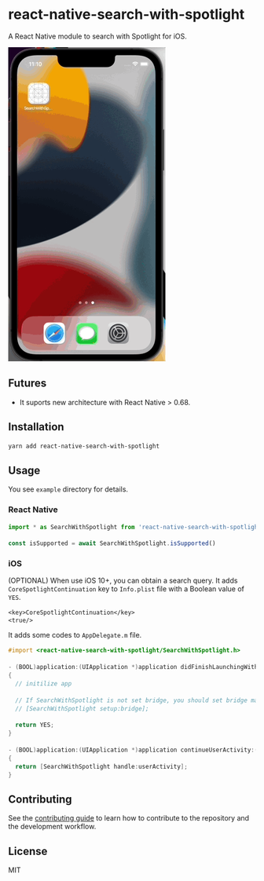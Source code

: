 # react-native-search-with-spotlight

A React Native module to search with Spotlight for iOS.

![react-native-search-with-spotlight](readme/sample.gif) 

## Futures

- It suports new architecture with React Native > 0.68.


## Installation

<!--
```sh
yarn add https://github.com/mitsuharu/react-native-search-with-spotlight.git
```
-->

```sh
yarn add react-native-search-with-spotlight
```

## Usage

You see `example` directory for details.

### React Native


```typescript
import * as SearchWithSpotlight from 'react-native-search-with-spotlight'

const isSupported = await SearchWithSpotlight.isSupported()
```

### iOS

(OPTIONAL) When use iOS 10+, you can obtain a search query. It adds `CoreSpotlightContinuation` key to `Info.plist` file with a Boolean value of `YES`.

```
<key>CoreSpotlightContinuation</key>
<true/>
```


It adds some codes to `AppDelegate.m` file.

```Objective-C
#import <react-native-search-with-spotlight/SearchWithSpotlight.h>

- (BOOL)application:(UIApplication *)application didFinishLaunchingWithOptions:(NSDictionary *)launchOptions
{
  // initilize app

  // If SearchWithSpotlight is not set bridge, you should set bridge manually
  // [SearchWithSpotlight setup:bridge];
  
  return YES;
}

- (BOOL)application:(UIApplication *)application continueUserActivity:(NSUserActivity *)userActivity restorationHandler:(void (^)(NSArray<id<UIUserActivityRestoring>> * _Nullable))restorationHandler
{
  return [SearchWithSpotlight handle:userActivity];
}
```


## Contributing

See the [contributing guide](CONTRIBUTING.md) to learn how to contribute to the repository and the development workflow.

## License

MIT
